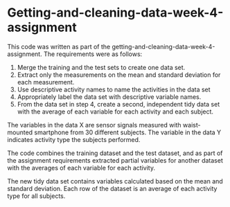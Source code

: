 # Getting-and-cleaning-data-week-4-assignment

This code was written as part of the getting-and-cleaning-data-week-4-assignment. The requirements were as follows:

1. Merge the training and the test sets to create one data set.
2. Extract only the measurements on the mean and standard deviation for each measurement.
3. Use descriptive activity names to name the activities in the data set
4. Appropriately label the data set with descriptive variable names.
5. From the data set in step 4, create a second, independent tidy data set with the average of each variable for each activity and each subject.

The variables in the data X are sensor signals measured with waist-mounted smartphone from 30 different subjects. The variable in the data Y indicates activity type the subjects performed.

The code combines the training dataset and the test dataset, and as part of the assignment requirements extracted partial variables for another dataset with the averages of each variable for each activity.

The new tidy data set contains variables calculated based on the mean and standard deviation. Each row of the dataset is an average of each activity type for all subjects.
